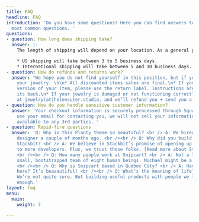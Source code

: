 ```yaml
---
title: FAQ
headline: FAQ
introduction: 'Do you have some questions? Here you can find answers to some of the
  most common questions. '
questions:
- question: How long does shipping take?
  answer: |-
    The length of shipping will depend on your location. As a general guide:

    * US shipping will take between 3 to 5 business days.
    * International shipping will take between 5 and 10 business days.
- question: How do refunds and returns work?
  answer: "We hope you do not find yourself in this position, but if you need to return
    your jewelry. \n\n* All discounted items sales are final.\n* If you’d like another
    version of your item, please use the return label. Instructions are printed on
    its back.\n* If your jewelry is damaged or not functioning correctly, email us
    at jewelry(at)helensuter.studio, and we’ll refund you + send you a new one ASAP!"
- question: How do you handle sensitive customer information?
  answer: 'Your checkout information is securely processed through Square. We only
    use your email for contacting you, we will not sell your information or make it
    available to any 3rd parties. '
- question: Rapid-fire questions
  answer: 'Q: Why is this Planty theme so beautiful? <br /> A: We hired our first
    designer a couple of months ago. <br /><br /> Q: Why did you build a theme for
    Stackbit? <br /> A: We believe in Stackbit’s promise of opening up the JAMstack
    to more developers. Plus, we trust these folks. [Read more about Stackbit](http://bit.ly/2YAvGix).
    <br /><br /> Q: How many people work at Snipcart? <br /> A: Not a lot! We’re a
    small, bootstrapped team of eight human beings. Michael might be a robot, though.
    <br /><br /> Q: Why is Snipcart based in Québec City? <br /> A: Have you been
    here? It’s beaaautiful! <br /><br /> Q: What’s the meaning of life? <br /> A:
    We’re not quite sure. But building useful products with people we love feels meaningful
    enough.'
layout: faq
menu:
  main:
    weight: 3

---
```

